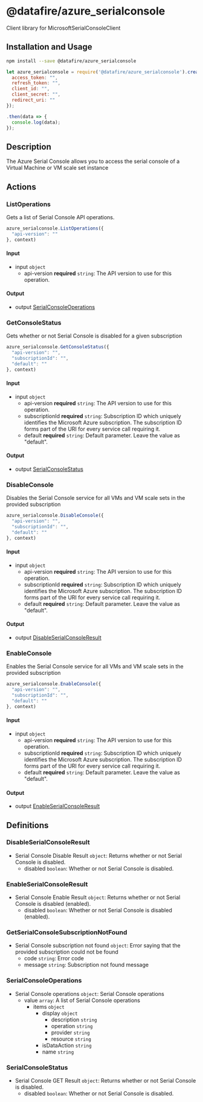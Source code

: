 # @datafire/azure_serialconsole

Client library for MicrosoftSerialConsoleClient

## Installation and Usage
```bash
npm install --save @datafire/azure_serialconsole
```
```js
let azure_serialconsole = require('@datafire/azure_serialconsole').create({
  access_token: "",
  refresh_token: "",
  client_id: "",
  client_secret: "",
  redirect_uri: ""
});

.then(data => {
  console.log(data);
});
```

## Description

The Azure Serial Console allows you to access the serial console of a Virtual Machine or VM scale set instance

## Actions

### ListOperations
Gets a list of Serial Console API operations.


```js
azure_serialconsole.ListOperations({
  "api-version": ""
}, context)
```

#### Input
* input `object`
  * api-version **required** `string`: The API version to use for this operation.

#### Output
* output [SerialConsoleOperations](#serialconsoleoperations)

### GetConsoleStatus
Gets whether or not Serial Console is disabled for a given subscription


```js
azure_serialconsole.GetConsoleStatus({
  "api-version": "",
  "subscriptionId": "",
  "default": ""
}, context)
```

#### Input
* input `object`
  * api-version **required** `string`: The API version to use for this operation.
  * subscriptionId **required** `string`: Subscription ID which uniquely identifies the Microsoft Azure subscription. The subscription ID forms part of the URI for every service call requiring it.
  * default **required** `string`: Default parameter. Leave the value as "default".

#### Output
* output [SerialConsoleStatus](#serialconsolestatus)

### DisableConsole
Disables the Serial Console service for all VMs and VM scale sets in the provided subscription


```js
azure_serialconsole.DisableConsole({
  "api-version": "",
  "subscriptionId": "",
  "default": ""
}, context)
```

#### Input
* input `object`
  * api-version **required** `string`: The API version to use for this operation.
  * subscriptionId **required** `string`: Subscription ID which uniquely identifies the Microsoft Azure subscription. The subscription ID forms part of the URI for every service call requiring it.
  * default **required** `string`: Default parameter. Leave the value as "default".

#### Output
* output [DisableSerialConsoleResult](#disableserialconsoleresult)

### EnableConsole
Enables the Serial Console service for all VMs and VM scale sets in the provided subscription


```js
azure_serialconsole.EnableConsole({
  "api-version": "",
  "subscriptionId": "",
  "default": ""
}, context)
```

#### Input
* input `object`
  * api-version **required** `string`: The API version to use for this operation.
  * subscriptionId **required** `string`: Subscription ID which uniquely identifies the Microsoft Azure subscription. The subscription ID forms part of the URI for every service call requiring it.
  * default **required** `string`: Default parameter. Leave the value as "default".

#### Output
* output [EnableSerialConsoleResult](#enableserialconsoleresult)



## Definitions

### DisableSerialConsoleResult
* Serial Console Disable Result `object`: Returns whether or not Serial Console is disabled.
  * disabled `boolean`: Whether or not Serial Console is disabled.

### EnableSerialConsoleResult
* Serial Console Enable Result `object`: Returns whether or not Serial Console is disabled (enabled).
  * disabled `boolean`: Whether or not Serial Console is disabled (enabled).

### GetSerialConsoleSubscriptionNotFound
* Serial Console subscription not found `object`: Error saying that the provided subscription could not be found
  * code `string`: Error code
  * message `string`: Subscription not found message

### SerialConsoleOperations
* Serial Console operations `object`: Serial Console operations
  * value `array`: A list of Serial Console operations
    * items `object`
      * display `object`
        * description `string`
        * operation `string`
        * provider `string`
        * resource `string`
      * isDataAction `string`
      * name `string`

### SerialConsoleStatus
* Serial Console GET Result `object`: Returns whether or not Serial Console is disabled.
  * disabled `boolean`: Whether or not Serial Console is disabled.


